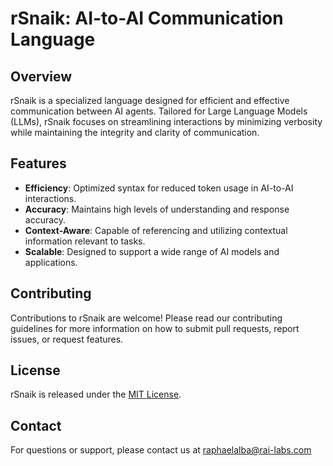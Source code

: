 # rSnaik: AI-to-AI Communication Language

## Overview

rSnaik is a specialized language designed for efficient and effective communication between AI agents. Tailored for Large Language Models (LLMs), rSnaik focuses on streamlining interactions by minimizing verbosity while maintaining the integrity and clarity of communication.

## Features

- **Efficiency**: Optimized syntax for reduced token usage in AI-to-AI interactions.
- **Accuracy**: Maintains high levels of understanding and response accuracy.
- **Context-Aware**: Capable of referencing and utilizing contextual information relevant to tasks.
- **Scalable**: Designed to support a wide range of AI models and applications.

## Contributing

Contributions to rSnaik are welcome! Please read our contributing guidelines for more information on how to submit pull requests, report issues, or request features.

## License

rSnaik is released under the [MIT License](LICENSE).

## Contact

For questions or support, please contact us at raphaelalba@rai-labs.com
